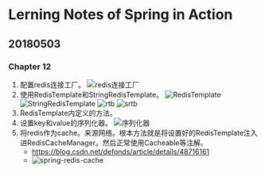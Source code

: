 # Lerning Notes of Spring in Action

## 20180503
### Chapter 12
1. 配置redis连接工厂。
![redis连接工厂](https://ws1.sinaimg.cn/large/e2989da6ly1fqy7o3xm8wj20ig05et99.jpg)
2. 使用RedisTemplate和StringRedisTemplate。
![RedisTemplate](https://ws1.sinaimg.cn/large/e2989da6ly1fqy8itc7a9j20d202zmxf.jpg)
![StringRedisTemplate](https://ws1.sinaimg.cn/large/e2989da6ly1fqy8izhok0j20hj01owek.jpg)
![rtb](https://ws1.sinaimg.cn/large/e2989da6ly1fqy8kho5whj20d202zmxf.jpg)
![srtb](https://ws1.sinaimg.cn/large/e2989da6ly1fqy8kmo0c3j20n103ot9d.jpg)
3. RedisTemplate内定义的方法。
4. 设置key和value的序列化器。
![序列化器](https://ws1.sinaimg.cn/large/e2989da6ly1fqy922oamxj20ka07k3zs.jpg)
5. 将redis作为cache。来源网络。根本方法就是将设置好的RedisTemplate注入进RedisCacheManager。然后正常使用Cacheable等注解。
    - https://blog.csdn.net/defonds/article/details/48716161
    - ![spring-redis-cache](https://ws1.sinaimg.cn/large/e2989da6ly1fqy9evhzapj20q50ngab8.jpg)











